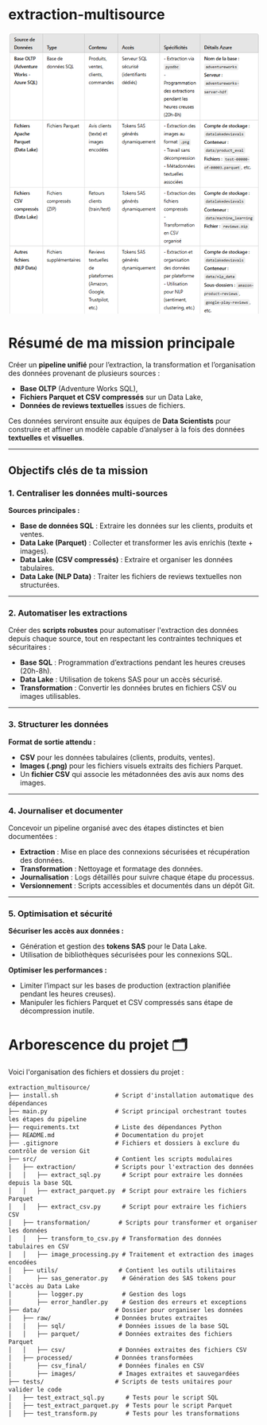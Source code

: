 # extraction-multisource
![alt text](image.png)

# Résumé de ma mission principale

Créer un **pipeline unifié** pour l’extraction, la transformation et l’organisation des données provenant de plusieurs sources :

- **Base OLTP** (Adventure Works SQL),
- **Fichiers Parquet et CSV compressés** sur un Data Lake,
- **Données de reviews textuelles** issues de fichiers.

Ces données serviront ensuite aux équipes de **Data Scientists** pour construire et affiner un modèle capable d’analyser à la fois des données **textuelles** et **visuelles**.

---

## Objectifs clés de ta mission

### 1. Centraliser les données multi-sources

**Sources principales :**

- **Base de données SQL** : Extraire les données sur les clients, produits et ventes.
- **Data Lake (Parquet)** : Collecter et transformer les avis enrichis (texte + images).
- **Data Lake (CSV compressés)** : Extraire et organiser les données tabulaires.
- **Data Lake (NLP Data)** : Traiter les fichiers de reviews textuelles non structurées.

---

### 2. Automatiser les extractions

Créer des **scripts robustes** pour automatiser l'extraction des données depuis chaque source, tout en respectant les contraintes techniques et sécuritaires :

- **Base SQL** : Programmation d’extractions pendant les heures creuses (20h-8h).
- **Data Lake** : Utilisation de tokens SAS pour un accès sécurisé.
- **Transformation** : Convertir les données brutes en fichiers CSV ou images utilisables.

---

### 3. Structurer les données

**Format de sortie attendu :**

- **CSV** pour les données tabulaires (clients, produits, ventes).
- **Images (.png)** pour les fichiers visuels extraits des fichiers Parquet.
- Un **fichier CSV** qui associe les métadonnées des avis aux noms des images.

---

### 4. Journaliser et documenter

Concevoir un pipeline organisé avec des étapes distinctes et bien documentées :

- **Extraction** : Mise en place des connexions sécurisées et récupération des données.
- **Transformation** : Nettoyage et formatage des données.
- **Journalisation** : Logs détaillés pour suivre chaque étape du processus.
- **Versionnement** : Scripts accessibles et documentés dans un dépôt Git.

---

### 5. Optimisation et sécurité

**Sécuriser les accès aux données :**

- Génération et gestion des **tokens SAS** pour le Data Lake.
- Utilisation de bibliothèques sécurisées pour les connexions SQL.

**Optimiser les performances :**

- Limiter l’impact sur les bases de production (extraction planifiée pendant les heures creuses).
- Manipuler les fichiers Parquet et CSV compressés sans étape de décompression inutile.

# Arborescence du projet 🗂️

Voici l'organisation des fichiers et dossiers du projet :

```plaintext
extraction_multisource/
├── install.sh                # Script d'installation automatique des dépendances
├── main.py                   # Script principal orchestrant toutes les étapes du pipeline
├── requirements.txt          # Liste des dépendances Python
├── README.md                 # Documentation du projet
├── .gitignore                # Fichiers et dossiers à exclure du contrôle de version Git
├── src/                      # Contient les scripts modulaires
│   ├── extraction/           # Scripts pour l'extraction des données
│   │   ├── extract_sql.py      # Script pour extraire les données depuis la base SQL
│   │   ├── extract_parquet.py  # Script pour extraire les fichiers Parquet
│   │   ├── extract_csv.py      # Script pour extraire les fichiers CSV
│   ├── transformation/        # Scripts pour transformer et organiser les données
│   │   ├── transform_to_csv.py # Transformation des données tabulaires en CSV
│   │   ├── image_processing.py # Traitement et extraction des images encodées
│   ├── utils/                 # Contient les outils utilitaires
│       ├── sas_generator.py    # Génération des SAS tokens pour l'accès au Data Lake
│       ├── logger.py           # Gestion des logs
│       ├── error_handler.py    # Gestion des erreurs et exceptions
├── data/                     # Dossier pour organiser les données
│   ├── raw/                  # Données brutes extraites
│   │   ├── sql/               # Données issues de la base SQL
│   │   ├── parquet/           # Données extraites des fichiers Parquet
│   │   ├── csv/               # Données extraites des fichiers CSV
│   ├── processed/            # Données transformées
│       ├── csv_final/         # Données finales en CSV
│       ├── images/            # Images extraites et sauvegardées
├── tests/                    # Scripts de tests unitaires pour valider le code
│   ├── test_extract_sql.py      # Tests pour le script SQL
│   ├── test_extract_parquet.py  # Tests pour le script Parquet
│   ├── test_transform.py        # Tests pour les transformations

```
